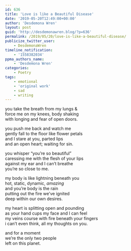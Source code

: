 ```yaml
---
id: 636
title: 'Love is like a Beautiful Disease'
date: '2019-05-20T12:49:00+00:00'
author: 'Desdemona Wren'
layout: post
guid: 'http://desdemonawren.blog/?p=636'
permalink: /2019/05/20/love-is-like-a-beautiful-disease/
publicize_twitter_user:
    - DesdemonaWren
timeline_notification:
    - '1558382034'
ppma_authors_name:
    - 'Desdemona Wren'
categories:
    - Poetry
tags:
    - emotional
    - 'original work'
    - sad
    - writing
---
```


you take the breath from my lungs &amp;  
force me on my knees, body shaking  
with longing and fear of open doors.

you push me back and watch me  
gently fall to the floor like flower petals  
and I stare at you, parted lips  
and an open heart; waiting for sin.

you whisper “you’re so beautiful”  
caressing me with the flesh of your lips  
against my ear and I can’t breathe  
you’re so close to me.

my body is like lightning beneath you  
hot, static, dynamic, *amazing*  
and you’re body is the rain  
putting out the fire we’ve ignited  
deep within our own desires.

my heart is splitting open and pounding  
as your hand cups my face and I can feel  
my veins course with fire beneath your fingers  
i can’t even think, all my thoughts on you.

and for a moment  
we’re the only two people  
left on this planet.